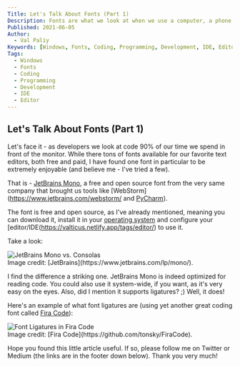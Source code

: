 ```yaml
---
Title: Let's Talk About Fonts (Part 1)
Description: Fonts are what we look at when we use a computer, a phone, a tablet. Which font should a developer use (in my opinion)?
Published: 2021-06-05
Author:
  - Val Paliy
Keywords: [Windows, Fonts, Coding, Programming, Development, IDE, Editor]
Tags:
  - Windows
  - Fonts
  - Coding
  - Programming
  - Development
  - IDE
  - Editor
---
```


## Let's Talk About Fonts (Part 1)

Let's face it - as developers we look at code 90% of our time we spend in front of the monitor. While there tons of fonts available for our favorite text editors, both free and paid, I have found one font in particular to be extremely enjoyable (and believe me - I've tried a few).

That is - [JetBrains Mono](https://www.jetbrains.com/lp/mono/), a free and open source font from the very same company that brought us tools like [WebStorm](https://www.jetbrains.com/webstorm/ and [PyCharm](https://www.jetbrains.com/pycharm/)). 

The font is free and open source, as I've already mentioned, meaning you can download it, install it in your [operating system](https://valticus.netlify.app/tags/operating-system) and configure your [editor/IDE(https://valticus.netlify.app/tags/editor/) to use it.

Take a look:

<div class="align_center" style="height:auto; max-width: 100%; border:none; display:block;">
<img src='/img/jetbrains-mono-font.png' loading='lazy' alt='JetBrains Mono vs. Consolas' title='JetBrains Mono vs. Consolas' class="align_center"></br>Image credit: [JetBrains](https://www.jetbrains.com/lp/mono/).</div>

 I find the difference a striking one. JetBrains Mono is indeed optimized for reading code. You could also use it system-wide, if you want, as it's very easy on the eyes. Also, did I mention it supports ligatures? ;) Well, it does!
 
 Here's an example of what font ligatures are (using yet another great coding font called [Fira Code](https://github.com/tonsky/FiraCode)):
 
<div class="align_center" style="height:auto; max-width: 100%; border:none; display:block;">
<img src='/img//img/fira-code-ligatures.png' loading='lazy' alt='Font Ligatures in Fira Code' title='Font Ligatures in Fira Code' class="align_center"></br>Image credit: [Fira Code](https://github.com/tonsky/FiraCode).</div>
  
 Hope you found this little article useful. If so, please follow me on Twitter or Medium (the links are in the footer down below). Thank you very much!
 